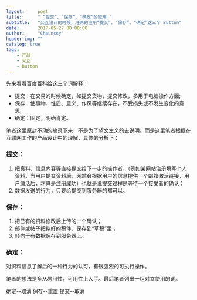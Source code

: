 ```yaml
---
layout:     post
title:      " “提交”、“保存”、“确定”的应用 "
subtitle:   "交互设计的时候，准确的应用“提交”、“保存”、“确定”这三个 Button"
date:       2017-05-27 00:00:00
author:     "Chauncey"
header-img: ""
catalog: true
tags:
    - 产品
    - 交互
    - Button
---
```


先来看看百度百科给这三个词解释：

* 提交：在交易的时候确定，如提交货物，提交修改，多用于电脑操作方面;
* 保存：使事物、性质、意义、作风等继续存在，不受损失或不发生变化的意思;
* 确定：固定，明确肯定。

笔者这里原封不动的摘录下来，不是为了望文生义的去说明。而是这里笔者根据在互联网工作的产品设计中的理解，具体的分析下：

### 提交：

1. 把资料、信息内容等直接提交给下一步的操作者，（例如某网站注册填写个人资料，当用户提交资料后，网站会根据用户的信息提供一个邮箱激活链接，用户激活后，才算是注册成功）也就是说提交过程是等待一个接受者的确认；
2. 数据发送的行为，只要给提交到服务器的都可以。

### 保存：

1. 把已有的资料修改后上传的一个确认；
2. 邮件或帖子把拟好的稿件、保存到“草稿”里；
3. 倾向于有数据保存到服务器上。

### 确定：

对资料信息了解后的一种行为的认可，有很强烈的可执行操作。

笔者的想法是多从易用性，可用性上入手。最后笔者列出一组对立使用的词。

确定--取消
保存--重置
提交--取消
